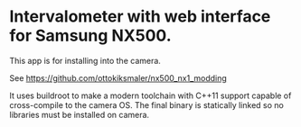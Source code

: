 # Intervalometer with web interface for Samsung NX500.

This app is for installing into the camera.

See https://github.com/ottokiksmaler/nx500_nx1_modding

It uses buildroot to make a modern toolchain with C++11 support capable of
cross-compile to the camera OS. The final binary is statically linked so no
libraries must be installed on camera.

